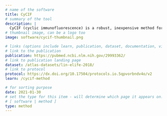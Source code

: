 ```yaml
---
# name of the software
title: CyCIF
# summary of the tool
description: |
  CyCIF (cyclic immunofluorescence) is a robust, inexpensive method for highly multiplexed immunofluorescence imaging of human tissue samples. CyCIF generates multiplexed images using an iterative process in which low-plex fluorescence images are repeatedly collected from the same sample and  assembled into a high-dimensional mosaic image. High-plex images of tumors can be used to quantify signal transduction cascades, measure the levels of tumor antigens, determine precise immune phenotypes, and more.
# thumbnail image, can be a logo too
image: software/cycif-thumbnail.png

# links (options include learn, publication, dataset, documentation, video, protocol, source code)
# link to the publication
publication: https://pubmed.ncbi.nlm.nih.gov/29993362/
# link to publication landing page
dataset: /atlas-datasets/lin-elife-2018/
# link to protocol
protocol: https://dx.doi.org/10.17504/protocols.io.5qpvorbndv4o/v2
learn: /cycif-method

# for sorting purpose
date: 2021-01-30
# set the type for this item - will determine which page it appears on:
# [ software | method ]
type: method
---
```

